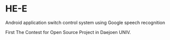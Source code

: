 # HE-E
Android application switch control system using Google speech recognition

First The Contest for Open Source Project in Daejoen UNIV.
